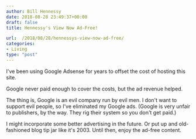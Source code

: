 ```yaml
---
author: Bill Hennessy
date: 2018-08-28 23:49:37+00:00
draft: false
title: Hennessy's View Now Ad-Free!

url:  /2018/08/28/hennessys-view-now-ad-free/
categories:
- Living
type: "post"
---
```


I've been using Google Adsense for years to offset the cost of hosting this site.

Google never paid enough to cover the costs, but the ad revenue helped.

The thing is, Google is an evil company run by evil men. I don't want to support evil people, so I've eliminated my Google ads. (Google is very unfair to publishers, by the way. They rig their system so you don't get paid.)

I might incorporate some better advertising in the future. Or put up and old-fashioned blog tip jar like it's 2003. Until then, enjoy the ad-free content.

